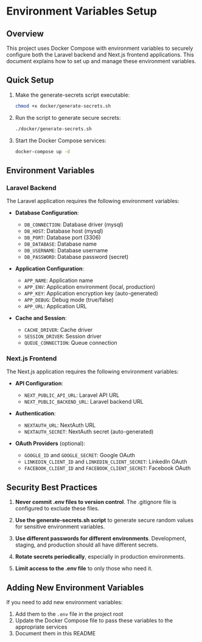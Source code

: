# Environment Variables Setup

## Overview

This project uses Docker Compose with environment variables to securely configure both the Laravel backend and Next.js frontend applications. This document explains how to set up and manage these environment variables.

## Quick Setup

1. Make the generate-secrets script executable:
   ```bash
   chmod +x docker/generate-secrets.sh
   ```

2. Run the script to generate secure secrets:
   ```bash
   ./docker/generate-secrets.sh
   ```

3. Start the Docker Compose services:
   ```bash
   docker-compose up -d
   ```

## Environment Variables

### Laravel Backend

The Laravel application requires the following environment variables:

- **Database Configuration**:
  - `DB_CONNECTION`: Database driver (mysql)
  - `DB_HOST`: Database host (mysql)
  - `DB_PORT`: Database port (3306)
  - `DB_DATABASE`: Database name
  - `DB_USERNAME`: Database username
  - `DB_PASSWORD`: Database password (secret)

- **Application Configuration**:
  - `APP_NAME`: Application name
  - `APP_ENV`: Application environment (local, production)
  - `APP_KEY`: Application encryption key (auto-generated)
  - `APP_DEBUG`: Debug mode (true/false)
  - `APP_URL`: Application URL

- **Cache and Session**:
  - `CACHE_DRIVER`: Cache driver
  - `SESSION_DRIVER`: Session driver
  - `QUEUE_CONNECTION`: Queue connection

### Next.js Frontend

The Next.js application requires the following environment variables:

- **API Configuration**:
  - `NEXT_PUBLIC_API_URL`: Laravel API URL
  - `NEXT_PUBLIC_BACKEND_URL`: Laravel backend URL

- **Authentication**:
  - `NEXTAUTH_URL`: NextAuth URL
  - `NEXTAUTH_SECRET`: NextAuth secret (auto-generated)

- **OAuth Providers** (optional):
  - `GOOGLE_ID` and `GOOGLE_SECRET`: Google OAuth
  - `LINKEDIN_CLIENT_ID` and `LINKEDIN_CLIENT_SECRET`: LinkedIn OAuth
  - `FACEBOOK_CLIENT_ID` and `FACEBOOK_CLIENT_SECRET`: Facebook OAuth

## Security Best Practices

1. **Never commit .env files to version control**. The .gitignore file is configured to exclude these files.

2. **Use the generate-secrets.sh script** to generate secure random values for sensitive environment variables.

3. **Use different passwords for different environments**. Development, staging, and production should all have different secrets.

4. **Rotate secrets periodically**, especially in production environments.

5. **Limit access to the .env file** to only those who need it.

## Adding New Environment Variables

If you need to add new environment variables:

1. Add them to the `.env` file in the project root
2. Update the Docker Compose file to pass these variables to the appropriate services
3. Document them in this README

